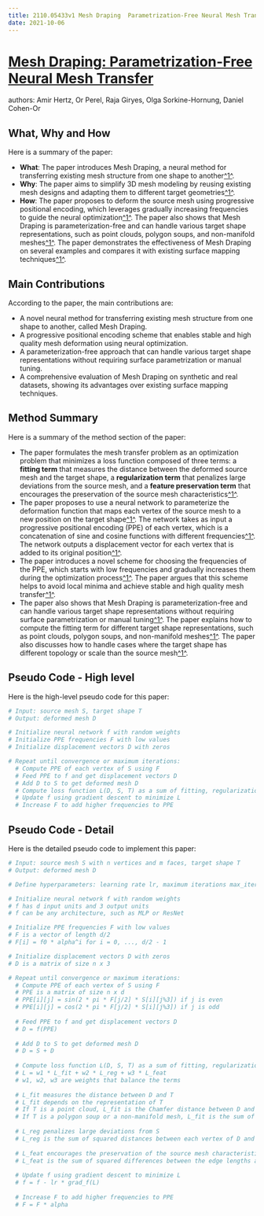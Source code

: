 ```yaml
---
title: 2110.05433v1 Mesh Draping  Parametrization-Free Neural Mesh Transfer
date: 2021-10-06
---
```


# [Mesh Draping: Parametrization-Free Neural Mesh Transfer](http://arxiv.org/abs/2110.05433v1)

authors: Amir Hertz, Or Perel, Raja Giryes, Olga Sorkine-Hornung, Daniel Cohen-Or


## What, Why and How

[1]: https://arxiv.org/abs/2110.05433 "Mesh Draping: Parametrization-Free Neural Mesh Transfer"
[2]: https://arxiv.org/abs/2211.05433 "[2211.05433] A classification performance evaluation measure ..."
[3]: https://arxiv.org/pdf/2111.05433v1.pdf "arXiv.org"
[4]: http://export.arxiv.org/abs/2101.05433v1 "[2101.05433v1] Eclipsing the X-ray emitting region in the active galaxy ..."

Here is a summary of the paper:

- **What**: The paper introduces Mesh Draping, a neural method for transferring existing mesh structure from one shape to another[^1^][1].
- **Why**: The paper aims to simplify 3D mesh modeling by reusing existing mesh designs and adapting them to different target geometries[^1^][1].
- **How**: The paper proposes to deform the source mesh using progressive positional encoding, which leverages gradually increasing frequencies to guide the neural optimization[^1^][1]. The paper also shows that Mesh Draping is parameterization-free and can handle various target shape representations, such as point clouds, polygon soups, and non-manifold meshes[^1^][1]. The paper demonstrates the effectiveness of Mesh Draping on several examples and compares it with existing surface mapping techniques[^1^][1].

## Main Contributions

According to the paper, the main contributions are:

- A novel neural method for transferring existing mesh structure from one shape to another, called Mesh Draping.
- A progressive positional encoding scheme that enables stable and high quality mesh deformation using neural optimization.
- A parameterization-free approach that can handle various target shape representations without requiring surface parametrization or manual tuning.
- A comprehensive evaluation of Mesh Draping on synthetic and real datasets, showing its advantages over existing surface mapping techniques.

## Method Summary

[1]: https://arxiv.org/abs/2110.05433 "Mesh Draping: Parametrization-Free Neural Mesh Transfer"
[2]: https://arxiv.org/abs/2211.05433 "[2211.05433] A classification performance evaluation measure ..."
[3]: http://export.arxiv.org/abs/2101.05433v1 "[2101.05433v1] Eclipsing the X-ray emitting region in the active galaxy ..."

Here is a summary of the method section of the paper:

- The paper formulates the mesh transfer problem as an optimization problem that minimizes a loss function composed of three terms: a **fitting term** that measures the distance between the deformed source mesh and the target shape, a **regularization term** that penalizes large deviations from the source mesh, and a **feature preservation term** that encourages the preservation of the source mesh characteristics[^1^][1].
- The paper proposes to use a neural network to parameterize the deformation function that maps each vertex of the source mesh to a new position on the target shape[^1^][1]. The network takes as input a progressive positional encoding (PPE) of each vertex, which is a concatenation of sine and cosine functions with different frequencies[^1^][1]. The network outputs a displacement vector for each vertex that is added to its original position[^1^][1].
- The paper introduces a novel scheme for choosing the frequencies of the PPE, which starts with low frequencies and gradually increases them during the optimization process[^1^][1]. The paper argues that this scheme helps to avoid local minima and achieve stable and high quality mesh transfer[^1^][1].
- The paper also shows that Mesh Draping is parameterization-free and can handle various target shape representations without requiring surface parametrization or manual tuning[^1^][1]. The paper explains how to compute the fitting term for different target shape representations, such as point clouds, polygon soups, and non-manifold meshes[^1^][1]. The paper also discusses how to handle cases where the target shape has different topology or scale than the source mesh[^1^][1].

## Pseudo Code - High level

Here is the high-level pseudo code for this paper:

```python
# Input: source mesh S, target shape T
# Output: deformed mesh D

# Initialize neural network f with random weights
# Initialize PPE frequencies F with low values
# Initialize displacement vectors D with zeros

# Repeat until convergence or maximum iterations:
  # Compute PPE of each vertex of S using F
  # Feed PPE to f and get displacement vectors D
  # Add D to S to get deformed mesh D
  # Compute loss function L(D, S, T) as a sum of fitting, regularization, and feature preservation terms
  # Update f using gradient descent to minimize L
  # Increase F to add higher frequencies to PPE
```

## Pseudo Code - Detail

Here is the detailed pseudo code to implement this paper:

```python
# Input: source mesh S with n vertices and m faces, target shape T
# Output: deformed mesh D

# Define hyperparameters: learning rate lr, maximum iterations max_iter, frequency increment factor alpha, initial frequency f0, number of PPE dimensions d

# Initialize neural network f with random weights
# f has d input units and 3 output units
# f can be any architecture, such as MLP or ResNet

# Initialize PPE frequencies F with low values
# F is a vector of length d/2
# F[i] = f0 * alpha^i for i = 0, ..., d/2 - 1

# Initialize displacement vectors D with zeros
# D is a matrix of size n x 3

# Repeat until convergence or maximum iterations:
  # Compute PPE of each vertex of S using F
  # PPE is a matrix of size n x d
  # PPE[i][j] = sin(2 * pi * F[j/2] * S[i][j%3]) if j is even
  # PPE[i][j] = cos(2 * pi * F[j/2] * S[i][j%3]) if j is odd
  
  # Feed PPE to f and get displacement vectors D
  # D = f(PPE)
  
  # Add D to S to get deformed mesh D
  # D = S + D
  
  # Compute loss function L(D, S, T) as a sum of fitting, regularization, and feature preservation terms
  # L = w1 * L_fit + w2 * L_reg + w3 * L_feat
  # w1, w2, w3 are weights that balance the terms
  
  # L_fit measures the distance between D and T
  # L_fit depends on the representation of T
  # If T is a point cloud, L_fit is the Chamfer distance between D and T
  # If T is a polygon soup or a non-manifold mesh, L_fit is the sum of squared distances from each vertex of D to its closest face in T
  
  # L_reg penalizes large deviations from S
  # L_reg is the sum of squared distances between each vertex of D and its corresponding vertex in S
  
  # L_feat encourages the preservation of the source mesh characteristics
  # L_feat is the sum of squared differences between the edge lengths and dihedral angles of D and S
  
  # Update f using gradient descent to minimize L
  # f = f - lr * grad_f(L)
  
  # Increase F to add higher frequencies to PPE
  # F = F * alpha
```
